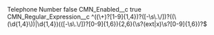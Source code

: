 <?xml version="1.0" encoding="UTF-8"?>
<CustomMetadata xmlns="http://soap.sforce.com/2006/04/metadata" xmlns:xsi="http://www.w3.org/2001/XMLSchema-instance" xmlns:xsd="http://www.w3.org/2001/XMLSchema">
    <label>Telephone Number</label>
    <protected>false</protected>
    <values>
        <field>CMN_Enabled__c</field>
        <value xsi:type="xsd:boolean">true</value>
    </values>
    <values>
        <field>CMN_Regular_Expression__c</field>
        <value xsi:type="xsd:string">^((\+)?[1-9]{1,4})?([-\s\.\/])?((\(\d{1,4}\))|\d{1,4})(([-\s\.\/])?[0-9]{1,6}){2,6}(\s?(ext|x)\s?[0-9]{1,6})?$</value>
    </values>
</CustomMetadata>
